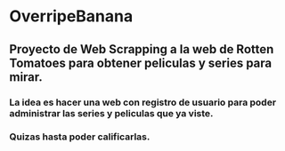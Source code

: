 # OverripeBanana

## Proyecto de Web Scrapping a la web de Rotten Tomatoes para obtener peliculas y series para mirar.

### La idea es hacer una web con registro de usuario para poder administrar las series y peliculas que ya viste.
### Quizas hasta poder calificarlas.
